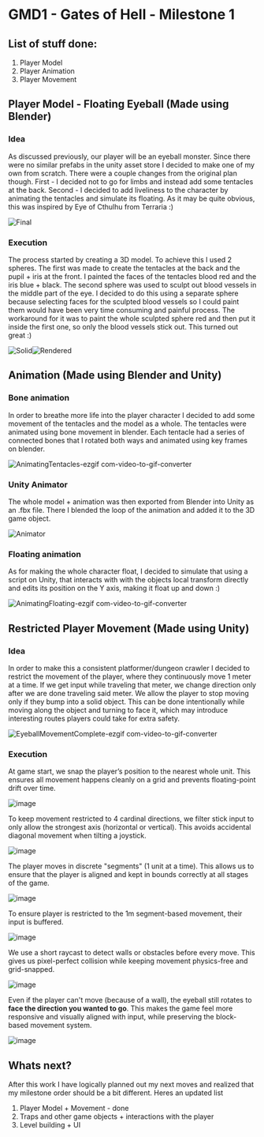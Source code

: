 
# GMD1 - Gates of Hell - Milestone 1
## List of stuff done:
1. Player Model
2. Player Animation
3. Player Movement
## Player Model - Floating Eyeball (Made using Blender)
### Idea
As discussed previously, our player will be an eyeball monster. Since there were no similar prefabs in the unity asset store  I decided to make one of my own from scratch. 
There were a couple changes from the original plan though. First - I decided not to go for limbs and instead add some tentacles at the back. Second - I decided to add liveliness to the character by animating the tentacles and simulate its floating. As it may be quite obvious, this was inspired by Eye of Cthulhu from Terraria :)

![Final](https://github.com/user-attachments/assets/f92bac3b-e512-4447-9f05-8851232a1e3c)


### Execution
The process started by creating a 3D model. To achieve this I used 2 spheres. The first was made to create the tentacles at the back and the pupil + iris at the front. I painted the faces of the tentacles blood red and the iris blue + black. The second sphere was used to sculpt out blood vessels in the middle part of the eye. I decided to do this using a separate sphere because selecting faces for the sculpted blood vessels so I could paint them would have been very time consuming and painful process. The workaround for it was to paint the whole sculpted sphere red and then put it inside the first one, so only the blood vessels stick out. This turned out great :) 

![Solid](https://github.com/user-attachments/assets/4fdb358e-7730-4d33-8c58-b0730f462663)![Rendered](https://github.com/user-attachments/assets/371d6369-58aa-4808-a615-19a73147bb4e)


## Animation (Made using Blender and Unity)
### Bone animation
In order to breathe more life into the player character I decided to add some movement of the tentacles and the model as a whole. The tentacles were animated using bone movement in blender. Each tentacle had a series of connected bones that I rotated both ways and animated using key frames on blender.

![AnimatingTentacles-ezgif com-video-to-gif-converter](https://github.com/user-attachments/assets/df2bd1b7-a5a7-4aa3-873e-d567319daa73)


### Unity Animator
The whole model + animation was then exported from Blender into Unity as an .fbx file. There I blended the loop of the animation and added it to the 3D game object. 

![Animator](https://github.com/user-attachments/assets/27dacef7-033c-47e3-a6b9-20dd040bcf45)


### Floating animation
As for making the whole character float, I decided to simulate that using a script on Unity, that interacts with with the objects local transform directly and edits its position on the Y axis, making it float up and down :)

![AnimatingFloating-ezgif com-video-to-gif-converter](https://github.com/user-attachments/assets/259428c7-831d-42d0-8672-0977ae9aa2c7)


## Restricted Player Movement (Made using Unity)
### Idea
In order to make this a consistent platformer/dungeon crawler I decided to restrict the movement of the player, where they continuously move 1 meter at a time. If we get input while traveling that meter, we change direction only after we are done traveling said meter. We allow the player to stop moving only if they bump into a solid object. This can be done intentionally while moving along the object and turning to face it, which may introduce interesting routes players could take for extra safety. 

![EyeballMovementComplete-ezgif com-video-to-gif-converter](https://github.com/user-attachments/assets/e47fe195-748d-471f-b436-d9bcd5dd7183)


### Execution
At game start, we snap the player’s position to the nearest whole unit. This ensures all movement happens cleanly on a grid and prevents floating-point drift over time.

![image](https://github.com/user-attachments/assets/e6f4f1be-70db-42cc-98b5-0e324446ecfc)


To keep movement restricted to 4 cardinal directions, we filter stick input to only allow the strongest axis (horizontal or vertical). This avoids accidental diagonal movement when tilting a joystick.

![image](https://github.com/user-attachments/assets/bb6abd7f-2ac6-45f0-907a-c915cecd9d2d)


The player moves in discrete "segments" (1 unit at a time). This allows us to ensure that the player is aligned and kept in bounds correctly at all stages of the game.

![image](https://github.com/user-attachments/assets/1e286538-9936-4b3e-afb8-99ed2cfc9d69)


To ensure player is restricted to the 1m segment-based movement, their input is buffered.

![image](https://github.com/user-attachments/assets/9bd554cb-20cd-49c6-949d-781e301a5150)


We use a short raycast to detect walls or obstacles before every move. This gives us pixel-perfect collision while keeping movement physics-free and grid-snapped.

![image](https://github.com/user-attachments/assets/f925edc6-fd50-4682-b957-27b8f94cf081)


Even if the player can't move (because of a wall), the eyeball still rotates to **face the direction you wanted to go**. This makes the game feel more responsive and visually aligned with input, while preserving the block-based movement system.

![image](https://github.com/user-attachments/assets/ccc12249-7b79-4c32-b91e-5fa0c3bd170f)

## Whats next?
After this work I have logically planned out my next moves and realized that my milestone order should be a bit different. Heres an updated list
1. Player Model + Movement - done
2. Traps and other game objects + interactions with the player
3. Level building + UI
